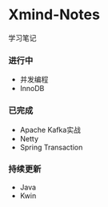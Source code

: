 # Xmind-Notes

学习笔记

### 进行中

* 并发编程
* InnoDB

### 已完成

* Apache Kafka实战
* Netty
* Spring Transaction

### 持续更新

* Java
* Kwin



